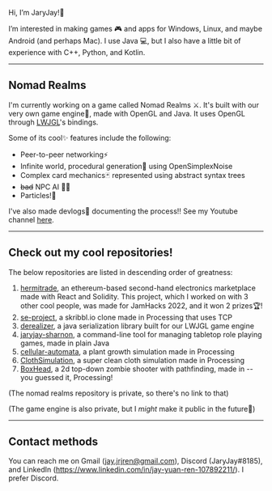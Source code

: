 Hi, I’m JaryJay!👋

I’m interested in making games 🎮 and apps for Windows, Linux, and maybe Android (and perhaps Mac).
I use Java 💻, but I also have a little bit of experience with C++, Python, and Kotlin.

---
## Nomad Realms

I'm currently working on a game called Nomad Realms ⚔️. It's built with our very own game engine🎉, made with OpenGL and Java. It uses OpenGL through [LWJGL](https://www.lwjgl.org/)'s bindings.

Some of its cool✨ features include the following:
  
- Peer-to-peer networking⚡
- Infinite world, procedural generation🌳 using OpenSimplexNoise
- Complex card mechanics🃏 represented using abstract syntax trees
- ~~bad~~ NPC AI 🧙‍♂️
- Particles!🎉

I've also made devlogs📸 documenting the process!! See my Youtube channel [here](https://www.youtube.com/channel/UCodzqwvceoV2e9a_Nh8Zu1g).

---

## Check out my cool repositories!
The below repositories are listed in descending order of greatness:

1. [hermitrade](https://github.com/Dissonant101/hermitrade), an ethereum-based second-hand electronics marketplace made with React and Solidity. This project, which I worked on with 3 other cool people, was made for JamHacks 2022, and it won 2 prizes🏆!
2. [se-project](../../../se-project), a skribbl.io clone made in Processing that uses TCP
3. [derealizer](https://github.com/virtual-cardboard/derealizer), a java serialization library built for our LWJGL game engine
4. [jaryjay-sharnon](../../../jaryjay-sharnon), a command-line tool for managing tabletop role playing games, made in plain Java
5. [cellular-automata](../../../cellular-automata), a plant growth simulation made in Processing
6. [ClothSimulation](../../../ClothSimulation), a super clean cloth simulation made in Processing
7. [BoxHead](../../../BoxHead), a 2d top-down zombie shooter with pathfinding, made in -- you guessed it, Processing!

(The nomad realms repository is private, so there's no link to that)

(The game engine is also private, but I *might* make it public in the future🤞)

---

## Contact methods

You can reach me on Gmail (jay.jrjren@gmail.com), Discord (JaryJay#8185), and LinkedIn (https://www.linkedin.com/in/jay-yuan-ren-107892211/). I prefer Discord.
